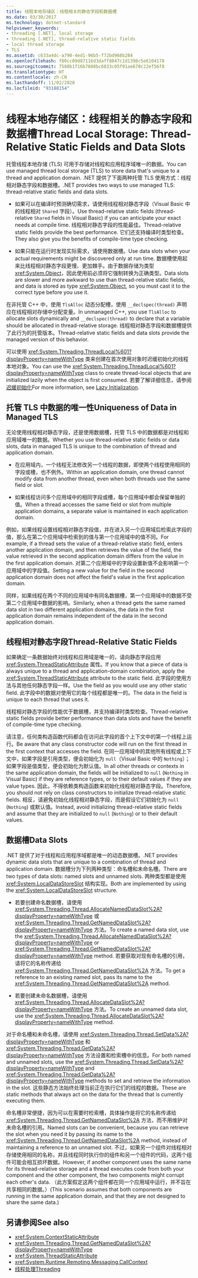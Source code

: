 ```yaml
---
title: 线程本地存储区：线程相关的静态字段和数据槽
ms.date: 03/30/2017
ms.technology: dotnet-standard
helpviewer_keywords:
- threading [.NET], local storage
- threading [.NET], thread-relative static fields
- local thread storage
- TLS
ms.assetid: c633a4dc-a790-4ed1-96b5-f72bd968b284
ms.openlocfilehash: f80cc09d87116d3daff8047c1d1398c5e6104178
ms.sourcegitcommit: 7588b1f16b7608bc6833c05f91ae670c22ef56f8
ms.translationtype: HT
ms.contentlocale: zh-CN
ms.lasthandoff: 11/02/2020
ms.locfileid: "93188154"
---
```

# <a name="thread-local-storage-thread-relative-static-fields-and-data-slots"></a><span data-ttu-id="5cb1b-102">线程本地存储区：线程相关的静态字段和数据槽</span><span class="sxs-lookup"><span data-stu-id="5cb1b-102">Thread Local Storage: Thread-Relative Static Fields and Data Slots</span></span>

<span data-ttu-id="5cb1b-103">托管线程本地存储 (TLS) 可用于存储对线程和应用程序域唯一的数据。</span><span class="sxs-lookup"><span data-stu-id="5cb1b-103">You can use managed thread local storage (TLS) to store data that's unique to a thread and application domain.</span></span> <span data-ttu-id="5cb1b-104">.NET 提供了下面两种托管 TLS 使用方式：线程相对静态字段和数据槽。</span><span class="sxs-lookup"><span data-stu-id="5cb1b-104">.NET provides two ways to use managed TLS: thread-relative static fields and data slots.</span></span>  
  
- <span data-ttu-id="5cb1b-105">如果可以在编译时预测确切需求，请使用线程相对静态字段（Visual Basic 中的线程相对 `Shared` 字段）。</span><span class="sxs-lookup"><span data-stu-id="5cb1b-105">Use thread-relative static fields (thread-relative `Shared` fields in Visual Basic) if you can anticipate your exact needs at compile time.</span></span> <span data-ttu-id="5cb1b-106">线程相对静态字段的性能最佳。</span><span class="sxs-lookup"><span data-stu-id="5cb1b-106">Thread-relative static fields provide the best performance.</span></span> <span data-ttu-id="5cb1b-107">它们还支持编译时类型检查。</span><span class="sxs-lookup"><span data-stu-id="5cb1b-107">They also give you the benefits of compile-time type checking.</span></span>  
  
- <span data-ttu-id="5cb1b-108">如果只能在运行时发现实际需求，请使用数据槽。</span><span class="sxs-lookup"><span data-stu-id="5cb1b-108">Use data slots when your actual requirements might be discovered only at run time.</span></span> <span data-ttu-id="5cb1b-109">数据槽使用起来比线程相对静态字段更慢、更加棘手。由于数据存储为类型 <xref:System.Object>，因此使用前必须将它强制转换为正确类型。</span><span class="sxs-lookup"><span data-stu-id="5cb1b-109">Data slots are slower and more awkward to use than thread-relative static fields, and data is stored as type <xref:System.Object>, so you must cast it to the correct type before you use it.</span></span>  
  
 <span data-ttu-id="5cb1b-110">在非托管 C++ 中，使用 `TlsAlloc` 动态分配槽，使用 `__declspec(thread)` 声明应在线程相对存储中分配变量。</span><span class="sxs-lookup"><span data-stu-id="5cb1b-110">In unmanaged C++, you use `TlsAlloc` to allocate slots dynamically and `__declspec(thread)` to declare that a variable should be allocated in thread-relative storage.</span></span> <span data-ttu-id="5cb1b-111">线程相对静态字段和数据槽提供了此行为的托管版本。</span><span class="sxs-lookup"><span data-stu-id="5cb1b-111">Thread-relative static fields and data slots provide the managed version of this behavior.</span></span>  
  
<span data-ttu-id="5cb1b-112">可以使用 <xref:System.Threading.ThreadLocal%601?displayProperty=nameWithType> 类来创建在首次使用对象时迟缓初始化的线程本地对象。</span><span class="sxs-lookup"><span data-stu-id="5cb1b-112">You can use the <xref:System.Threading.ThreadLocal%601?displayProperty=nameWithType> class to create thread-local objects that are initialized lazily when the object is first consumed.</span></span> <span data-ttu-id="5cb1b-113">若要了解详细信息，请参阅[迟缓初始化](../../framework/performance/lazy-initialization.md)</span><span class="sxs-lookup"><span data-stu-id="5cb1b-113">For more information, see [Lazy Initialization](../../framework/performance/lazy-initialization.md).</span></span>  
  
## <a name="uniqueness-of-data-in-managed-tls"></a><span data-ttu-id="5cb1b-114">托管 TLS 中数据的唯一性</span><span class="sxs-lookup"><span data-stu-id="5cb1b-114">Uniqueness of Data in Managed TLS</span></span>  
 <span data-ttu-id="5cb1b-115">无论使用线程相对静态字段，还是使用数据槽，托管 TLS 中的数据都是对线程和应用域唯一的数据。</span><span class="sxs-lookup"><span data-stu-id="5cb1b-115">Whether you use thread-relative static fields or data slots, data in managed TLS is unique to the combination of thread and application domain.</span></span>  
  
- <span data-ttu-id="5cb1b-116">在应用域内，一个线程无法修改另一个线程的数据，即使两个线程使用相同的字段或槽，也不例外。</span><span class="sxs-lookup"><span data-stu-id="5cb1b-116">Within an application domain, one thread cannot modify data from another thread, even when both threads use the same field or slot.</span></span>  
  
- <span data-ttu-id="5cb1b-117">如果线程访问多个应用域中的相同字段或槽，每个应用域中都会保留单独的值。</span><span class="sxs-lookup"><span data-stu-id="5cb1b-117">When a thread accesses the same field or slot from multiple application domains, a separate value is maintained in each application domain.</span></span>  
  
 <span data-ttu-id="5cb1b-118">例如，如果线程设置线程相对静态字段值，并在进入另一个应用域后检索此字段的值，那么在第二个应用域中检索到的值与第一个应用域中的值不同。</span><span class="sxs-lookup"><span data-stu-id="5cb1b-118">For example, if a thread sets the value of a thread-relative static field, enters another application domain, and then retrieves the value of the field, the value retrieved in the second application domain differs from the value in the first application domain.</span></span> <span data-ttu-id="5cb1b-119">对第二个应用域中的字段设置新值不会影响第一个应用域中的字段值。</span><span class="sxs-lookup"><span data-stu-id="5cb1b-119">Setting a new value for the field in the second application domain does not affect the field's value in the first application domain.</span></span>  
  
 <span data-ttu-id="5cb1b-120">同样，如果线程在两个不同的应用域中有同名数据槽，第一个应用域中的数据不受第二个应用域中数据的影响。</span><span class="sxs-lookup"><span data-stu-id="5cb1b-120">Similarly, when a thread gets the same named data slot in two different application domains, the data in the first application domain remains independent of the data in the second application domain.</span></span>  
  
## <a name="thread-relative-static-fields"></a><span data-ttu-id="5cb1b-121">线程相对静态字段</span><span class="sxs-lookup"><span data-stu-id="5cb1b-121">Thread-Relative Static Fields</span></span>  
 <span data-ttu-id="5cb1b-122">如果确定一条数据始终对线程和应用域是唯一的，请向静态字段应用 <xref:System.ThreadStaticAttribute> 属性。</span><span class="sxs-lookup"><span data-stu-id="5cb1b-122">If you know that a piece of data is always unique to a thread and application-domain combination, apply the <xref:System.ThreadStaticAttribute> attribute to the static field.</span></span> <span data-ttu-id="5cb1b-123">此字段的使用方法与其他任何静态字段一样。</span><span class="sxs-lookup"><span data-stu-id="5cb1b-123">Use the field as you would use any other static field.</span></span> <span data-ttu-id="5cb1b-124">此字段中的数据对使用它的每个线程都是唯一的。</span><span class="sxs-lookup"><span data-stu-id="5cb1b-124">The data in the field is unique to each thread that uses it.</span></span>  
  
 <span data-ttu-id="5cb1b-125">线程相对静态字段的性能优于数据槽，并支持编译时类型检查。</span><span class="sxs-lookup"><span data-stu-id="5cb1b-125">Thread-relative static fields provide better performance than data slots and have the benefit of compile-time type checking.</span></span>  
  
 <span data-ttu-id="5cb1b-126">请注意，任何类构造函数代码都会在访问此字段的首个上下文中的第一个线程上运行。</span><span class="sxs-lookup"><span data-stu-id="5cb1b-126">Be aware that any class constructor code will run on the first thread in the first context that accesses the field.</span></span> <span data-ttu-id="5cb1b-127">在同一应用域中的其他所有线程或上下文中，如果字段是引用类型，便会初始化为 `null`（Visual Basic 中的 `Nothing`）；如果字段是值类型，便会初始化为默认值。</span><span class="sxs-lookup"><span data-stu-id="5cb1b-127">In all other threads or contexts in the same application domain, the fields will be initialized to `null` (`Nothing` in Visual Basic) if they are reference types, or to their default values if they are value types.</span></span> <span data-ttu-id="5cb1b-128">因此，不得依赖类构造函数来初始化线程相对静态字段。</span><span class="sxs-lookup"><span data-stu-id="5cb1b-128">Therefore, you should not rely on class constructors to initialize thread-relative static fields.</span></span> <span data-ttu-id="5cb1b-129">相反，请避免初始化线程相对静态字段，而是假设它们初始化为 `null` (`Nothing`) 或默认值。</span><span class="sxs-lookup"><span data-stu-id="5cb1b-129">Instead, avoid initializing thread-relative static fields and assume that they are initialized to `null` (`Nothing`) or to their default values.</span></span>  
  
## <a name="data-slots"></a><span data-ttu-id="5cb1b-130">数据槽</span><span class="sxs-lookup"><span data-stu-id="5cb1b-130">Data Slots</span></span>  

<span data-ttu-id="5cb1b-131">.NET 提供了对于线程和应用程序域都是唯一的动态数据槽。</span><span class="sxs-lookup"><span data-stu-id="5cb1b-131">.NET provides dynamic data slots that are unique to a combination of thread and application domain.</span></span> <span data-ttu-id="5cb1b-132">数据槽分为下列两种类型：命名槽和未命名槽。</span><span class="sxs-lookup"><span data-stu-id="5cb1b-132">There are two types of data slots: named slots and unnamed slots.</span></span> <span data-ttu-id="5cb1b-133">两种类型都是使用 <xref:System.LocalDataStoreSlot> 结构实现。</span><span class="sxs-lookup"><span data-stu-id="5cb1b-133">Both are implemented by using the <xref:System.LocalDataStoreSlot> structure.</span></span>  
  
- <span data-ttu-id="5cb1b-134">若要创建命名数据槽，请使用 <xref:System.Threading.Thread.AllocateNamedDataSlot%2A?displayProperty=nameWithType> 或 <xref:System.Threading.Thread.GetNamedDataSlot%2A?displayProperty=nameWithType> 方法。</span><span class="sxs-lookup"><span data-stu-id="5cb1b-134">To create a named data slot, use the <xref:System.Threading.Thread.AllocateNamedDataSlot%2A?displayProperty=nameWithType> or <xref:System.Threading.Thread.GetNamedDataSlot%2A?displayProperty=nameWithType> method.</span></span> <span data-ttu-id="5cb1b-135">若要获取对现有命名槽的引用，请将它的名称传递给 <xref:System.Threading.Thread.GetNamedDataSlot%2A> 方法。</span><span class="sxs-lookup"><span data-stu-id="5cb1b-135">To get a reference to an existing named slot, pass its name to the <xref:System.Threading.Thread.GetNamedDataSlot%2A> method.</span></span>  
  
- <span data-ttu-id="5cb1b-136">若要创建未命名数据槽，请使用 <xref:System.Threading.Thread.AllocateDataSlot%2A?displayProperty=nameWithType> 方法。</span><span class="sxs-lookup"><span data-stu-id="5cb1b-136">To create an unnamed data slot, use the <xref:System.Threading.Thread.AllocateDataSlot%2A?displayProperty=nameWithType> method.</span></span>  
  
 <span data-ttu-id="5cb1b-137">对于命名槽和未命名槽，请使用 <xref:System.Threading.Thread.SetData%2A?displayProperty=nameWithType> 和 <xref:System.Threading.Thread.GetData%2A?displayProperty=nameWithType> 方法设置和检索槽中的信息。</span><span class="sxs-lookup"><span data-stu-id="5cb1b-137">For both named and unnamed slots, use the <xref:System.Threading.Thread.SetData%2A?displayProperty=nameWithType> and <xref:System.Threading.Thread.GetData%2A?displayProperty=nameWithType> methods to set and retrieve the information in the slot.</span></span> <span data-ttu-id="5cb1b-138">这些静态方法始终处理当前正在执行它们的线程的数据。</span><span class="sxs-lookup"><span data-stu-id="5cb1b-138">These are static methods that always act on the data for the thread that is currently executing them.</span></span>  
  
 <span data-ttu-id="5cb1b-139">命名槽非常便捷，因为可以在需要时检索槽，具体操作是将它的名称传递给 <xref:System.Threading.Thread.GetNamedDataSlot%2A> 方法，而不用维护对未命名槽的引用。</span><span class="sxs-lookup"><span data-stu-id="5cb1b-139">Named slots can be convenient, because you can retrieve the slot when you need it by passing its name to the <xref:System.Threading.Thread.GetNamedDataSlot%2A> method, instead of maintaining a reference to an unnamed slot.</span></span> <span data-ttu-id="5cb1b-140">不过，如果另一个组件对线程相对存储使用相同的名称，并且线程同时执行你的组件和另一个组件的代码，这两个组件可能会相互损坏数据。</span><span class="sxs-lookup"><span data-stu-id="5cb1b-140">However, if another component uses the same name for its thread-relative storage and a thread executes code from both your component and the other component, the two components might corrupt each other's data.</span></span> <span data-ttu-id="5cb1b-141">（此方案假定这两个组件都在同一个应用域中运行，并不旨在共享相同的数据。）</span><span class="sxs-lookup"><span data-stu-id="5cb1b-141">(This scenario assumes that both components are running in the same application domain, and that they are not designed to share the same data.)</span></span>  
  
## <a name="see-also"></a><span data-ttu-id="5cb1b-142">另请参阅</span><span class="sxs-lookup"><span data-stu-id="5cb1b-142">See also</span></span>

- <xref:System.ContextStaticAttribute>
- <xref:System.Threading.Thread.GetNamedDataSlot%2A?displayProperty=nameWithType>
- <xref:System.ThreadStaticAttribute>
- <xref:System.Runtime.Remoting.Messaging.CallContext>
- [<span data-ttu-id="5cb1b-143">线程处理</span><span class="sxs-lookup"><span data-stu-id="5cb1b-143">Threading</span></span>](index.md)
